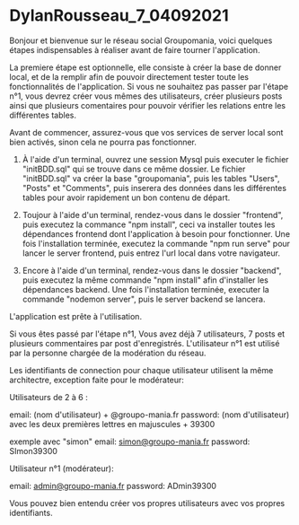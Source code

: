 # DylanRousseau_7_04092021

Bonjour et bienvenue sur le réseau social Groupomania,
voici quelques étapes indispensables à réaliser avant de faire tourner l'application.

La premiere étape est optionnelle, elle consiste à créer la base de donner local, et de la remplir
afin de pouvoir directement tester toute les fonctionnalités de l'application.
Si vous ne souhaitez pas passer par l'étape n°1, vous devrez créer vous mêmes des utilisateurs, créer plusieurs posts
ainsi que plusieurs comentaires pour pouvoir vérifier les relations entre les différentes tables.

Avant de commencer, assurez-vous que vos services de server local sont bien activés, sinon cela ne pourra pas fonctionner.

1) À l'aide d'un terminal, ouvrez une session Mysql puis executer le fichier "initBDD.sql" qui se trouve dans ce même dossier.
   Le fichier "initBDD.sql" va créer la base "groupomania", puis les tables "Users", "Posts" et "Comments", puis inserera des données 
   dans les différentes tables pour avoir rapidement un bon contenu de départ.
  
2) Toujour à l'aide d'un terminal, rendez-vous dans le dossier "frontend", puis executez la commance "npm install",
   ceci va installer toutes les dépendances frontend dont l'application à besoin pour fonctionner.
   Une fois l'installation terminée, executez la commande "npm run serve" pour lancer le server frontend, puis entrez l'url local dans votre navigateur.
  
3) Encore à l'aide d'un terminal, rendez-vous dans le dossier "backend", puis executez la même commande "npm install" afin
d'installer les dépendances backend.
Une fois l'installation terminée, executer la commande "nodemon server", puis le server backend se lancera.

L'application est prête à l'utilisation.

Si vous êtes passé par l'étape n°1, Vous avez déjà 7 utilisateurs, 7 posts et plusieurs commentaires par post d'enregistrés.
L'utilisateur n°1 est utilisé par la personne chargée de la modération du réseau.

Les identifiants de connection pour chaque utilisateur utilisent la même architectre, exception faite pour le modérateur:

Utilisateurs de 2 à 6 :

  email: (nom d'utilisateur) + @groupo-mania.fr 
  password: (nom d'utilisateur) avec les deux premières lettres en majuscules + 39300

  exemple avec "simon"
    email: simon@groupo-mania.fr
    password: SImon39300

Utilisateur n°1 (modérateur):

  email: admin@groupo-mania.fr
  password: ADmin39300

Vous pouvez bien entendu créer vos propres utilisateurs avec vos propres identifiants.

